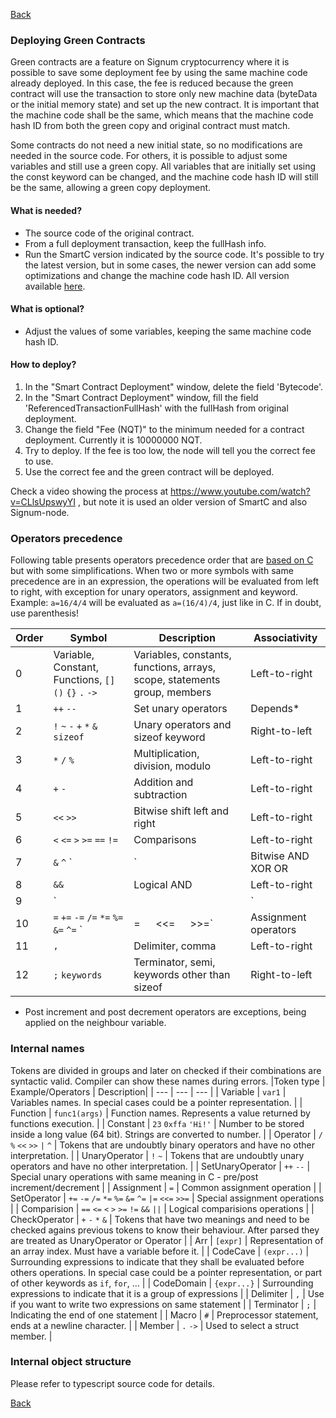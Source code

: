 [Back](./README.md)

### Deploying Green Contracts
Green contracts are a feature on Signum cryptocurrency where it is possible to save some deployment fee by using the same machine code already deployed. In this case, the fee is reduced because the green contract will use the transaction to store only new machine data (byteData or the initial memory state) and set up the new contract. It is important that the machine code shall be the same, which means that the machine code hash ID from both the green copy and original contract must match.

Some contracts do not need a new initial state, so no modifications are needed in the source code. For others, it is possible to adjust some variables and still use a green copy. All variables that are initially set using the const keyword can be changed, and the machine code hash ID will still be the same, allowing a green copy deployment.

#### What is needed?
* The source code of the original contract.
* From a full deployment transaction, keep the fullHash info.
* Run the SmartC version indicated by the source code. It's possible to try the latest version, but in some cases, the newer version can add some optimizations and change the machine code hash ID. All version available [here](https://deleterium.info/SmartC/).

#### What is optional?
* Adjust the values of some variables, keeping the same machine code hash ID.

#### How to deploy?
1) In the "Smart Contract Deployment" window, delete the field 'Bytecode'.
2) In the "Smart Contract Deployment" window, fill the field 'ReferencedTransactionFullHash' with the fullHash from original deployment.
3) Change the field "Fee (NQT)" to the minimum needed for a contract deployment. Currently it is 10000000 NQT.
4) Try to deploy. If the fee is too low, the node will tell you the correct fee to use.
5) Use the correct fee and the green contract will be deployed.

Check a video showing the process at https://www.youtube.com/watch?v=CLlsUpswyYI , but note it is used an older version of SmartC and also Signum-node.


### Operators precedence
Following table presents operators precedence order that are [based on C](https://en.wikipedia.org/wiki/Operators_in_C_and_C%2B%2B#Operator_precedence) but with some simplifications.  When two or more symbols with same precedence are in an expression, the operations will be evaluated from left to right, with exception for unary operators, assignment and keyword. Example: `a=16/4/4` will be evaluated as `a=(16/4)/4`, just like in C. If in doubt, use parenthesis!

| Order | Symbol | Description | Associativity |
| --- | --- | --- | --- |
| 0 | Variable, Constant, Functions, `[]` `()` `{}` `.` `->` | Variables, constants, functions, arrays, scope, statements group,  members | Left-to-right |
| 1 | `++`   `--` | Set unary operators | Depends* |
| 2 | `!`   `~`   `-`   `+`   `*`   `&`   `sizeof` | Unary operators and sizeof keyword | Right-to-left |
| 3 | `*`   `/`   `%` | Multiplication, division, modulo | Left-to-right |
| 4 | `+`   `-` | Addition and subtraction | Left-to-right |
| 5 | `<<`   `>>` | Bitwise shift left and right  | Left-to-right |
| 6 | `<`   `<=`   `>`   `>=`   `==`   `!=` | Comparisons |Left-to-right |
| 7 | `&`   `^`   `|` | Bitwise AND XOR OR | Left-to-right |
| 8 | `&&`   | Logical AND | Left-to-right |
| 9 | `||`   | Logical OR | Left-to-right |
| 10 | `=`   `+=`   `-=`   `/=`   `*=`   `%=`   `&=`   `^=`   `|=`   `<<=`   `>>=` | Assignment operators| Right-to-left |
| 11 | `,`  | Delimiter, comma | Left-to-right |
| 12 | `;` `keywords`  | Terminator, semi, keywords other than sizeof | Right-to-left |

* Post increment and post decrement operators are exceptions, being applied on the neighbour variable.


### Internal names

Tokens are divided in groups and later on checked if their combinations are syntactic valid. Compiler can show these names during errors.
|Token type | Example/Operators | Description|
| --- | --- | --- |
| Variable | `var1` | Variables names. In special cases could be a pointer representation. |
| Function | `func1(args)` | Function names. Represents a value returned by functions execution. |
| Constant | `23`   `0xffa`   `'Hi!'` | Number to be stored inside a long value (64 bit). Strings are converted to number. |
| Operator | `/`   `%`   `<<`   `>>`   `|`   `^` | Tokens that are undoubtly binary operators and have no other interpretation. |
| UnaryOperator | `!`   `~` | Tokens that are undoubtly unary operators and have no other interpretation. |
| SetUnaryOperator | `++`   `--` | Special unary operations with same meaning in C - pre/post increment/decrement |
| Assignment | `=` | Common assignment operation |
| SetOperator | `+=`   `-=`   `/=`   `*=`   `%=`   `&=`   `^=`   `|=`   `<<=`   `>>=` | Special assignment operations |
| Comparision | `==`   `<=`   `<`   `>`   `>=`   `!=`   `&&`   `||` | Logical comparisions operations |
| CheckOperator | `+`   `-`   `*`   `&` | Tokens that have two meanings and need to be checked agains previous tokens to know their behaviour. After parsed they are treated as UnaryOperator or Operator |
| Arr | `[expr]` | Representation of an array index. Must have a variable before it. |
| CodeCave | `(expr...)` | Surrounding expressions to indicate that they shall be evaluated before others operations. In special case could be a pointer representation, or part of other keywords as `if`, `for`, ... |
| CodeDomain | `{expr...}` | Surrounding expressions to indicate that it is a group of expressions |
| Delimiter | `,` | Use if you want to write two expressions on same statement |
| Terminator | `;` | Indicating the end of one statement |
| Macro | `#` | Preprocessor statement, ends at a newline character. |
| Member | `.`    `->` | Used to select a struct member. |

### Internal object structure
Please refer to typescript source code for details.

[Back](./README.md)
